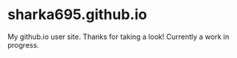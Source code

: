 # sharka695.github.io
My github.io user site. Thanks for taking a look! Currently a work in progress.

